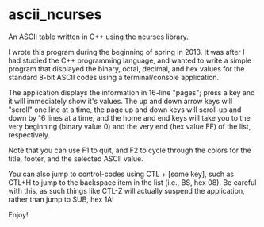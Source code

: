 ascii_ncurses
=============

An ASCII table written in C++ using the ncurses library.

I wrote this program during the beginning of spring in 2013. It was after I had studied the C++ programming language, and wanted to write a simple program that displayed the binary, octal, decimal, and hex values for the standard 8-bit ASCII codes using a terminal/console application.

The application displays the information in 16-line "pages"; press a key and it will immediately show it's values. The up and down arrow keys will "scroll" one line at a time, the page up and down keys will scroll up and down by 16 lines at a time, and the home and end keys will take you to the very beginning (binary value 0) and the very end (hex value FF) of the list, respectively.

Note that you can use F1 to quit, and F2 to cycle through the colors for the title, footer, and the selected ASCII value.

You can also jump to control-codes using CTL + [some key], such as CTL+H to jump to the backspace item in the list (i.e., BS, hex 08). Be careful with this, as such things like CTL-Z will actually suspend the application, rather than jump to SUB, hex 1A!

Enjoy!

